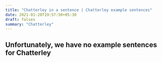 ```yaml
---
title: "Chatterley in a sentence | Chatterley example sentences"
date: 2021-01-20T19:57:50+05:30
draft: falses
summary: "Chatterley"
---
```

## Unfortunately, we have no example sentences for Chatterley                 
